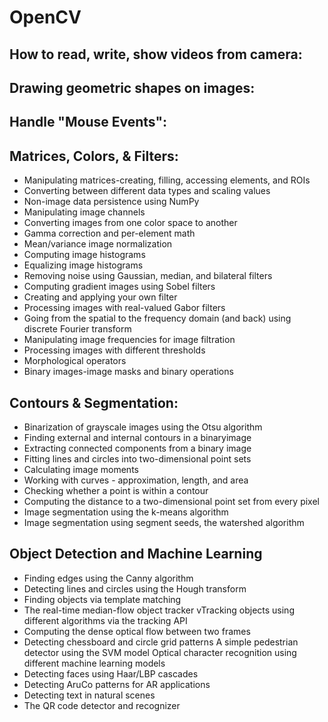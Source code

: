 # OpenCV

## How to read, write, show videos from camera:

## Drawing geometric shapes on images:

## Handle "Mouse Events":
## Matrices, Colors, & Filters:
* Manipulating matrices-creating, filling, accessing elements, and ROIs
* Converting between different data types and scaling values
* Non-image data persistence using NumPy
* Manipulating image channels
* Converting images from one color space to another
* Gamma correction and per-element math
* Mean/variance image normalization
* Computing image histograms
* Equalizing image histograms
* Removing noise using Gaussian, median, and bilateral filters
* Computing gradient images using Sobel filters
* Creating and applying your own filter
* Processing images with real-valued Gabor filters
* Going from the spatial to the frequency domain (and back) using discrete Fourier transform
* Manipulating image frequencies for image filtration
* Processing images with different thresholds 
* Morphological operators
* Binary images-image masks and binary operations

## Contours & Segmentation:
* Binarization of grayscale images using the Otsu algorithm
* Finding external and internal contours in a binaryimage
* Extracting connected components from a binary image
* Fitting lines and circles into two-dimensional point sets
* Calculating image moments
* Working with curves - approximation, length, and area
* Checking whether a point is within a contour
* Computing the distance to a two-dimensional point set from every pixel
* Image segmentation using the k-means algorithm
* Image segmentation using segment seeds, the watershed algorithm

## Object Detection and Machine Learning
* Finding edges using the Canny algorithm
* Detecting lines and circles using the Hough transform
* Finding objects via template matching
* The real-time median-flow object tracker
vTracking objects using different algorithms via the
tracking API
* Computing the dense optical flow between two frames
* Detecting chessboard and circle grid patterns
A simple pedestrian detector using the SVM model
Optical character recognition using different machine
learning models
* Detecting faces using Haar/LBP cascades
* Detecting AruCo patterns for AR applications
* Detecting text in natural scenes
* The QR code detector and recognizer
